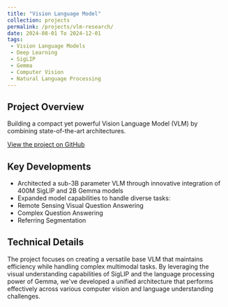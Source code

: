 ```yaml
---
title: "Vision Language Model"
collection: projects
permalink: /projects/vlm-research/
date: 2024-08-01 To 2024-12-01
tags:
 - Vision Language Models
 - Deep Learning
 - SigLIP
 - Gemma
 - Computer Vision
 - Natural Language Processing
---
```

<!-- # Vision Language Model
*August 2024 - December2024* -->
## Project Overview
Building a compact yet powerful Vision Language Model (VLM) by combining state-of-the-art architectures.

[View the project on GitHub](https://github.com/Iaryan-21/PaliGemma-VisionLanguageModel)

## Key Developments
- Architected a sub-3B parameter VLM through innovative integration of 400M SigLIP and 2B Gemma models
- Expanded model capabilities to handle diverse tasks:
 - Remote Sensing Visual Question Answering
 - Complex Question Answering
 - Referring Segmentation

## Technical Details
The project focuses on creating a versatile base VLM that maintains efficiency while handling complex multimodal tasks. By leveraging the visual understanding capabilities of SigLIP and the language processing power of Gemma, we've developed a unified architecture that performs effectively across various computer vision and language understanding challenges.